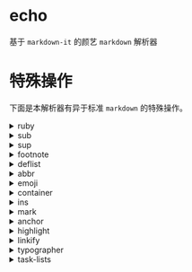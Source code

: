 # echo

基于 `markdown-it` 的颜艺 `markdown` 解析器

# 特殊操作

下面是本解析器有异于标准 `markdown` 的特殊操作。

<details><summary>ruby</summary><br>

markdown:

``` markdown
*马猴烧酒^まほうしょうじょ*

*滑稽^zui qiang*
```

HTML:

``` html
<p><ruby>马猴烧酒<rp></rp><rt>まほうしょうじょ</rt><rp></rp></ruby></p>
<p><ruby>滑稽<rp></rp><rt>zui qiang</rt><rp></rp></ruby></p>
```

范例:

<p><ruby>马猴烧酒<rp></rp><rt>まほうしょうじょ</rt><rp></rp></ruby></p>
<p><ruby>滑稽<rp></rp><rt>zui qiang</rt><rp></rp></ruby></p>

</details>

<details><summary>sub</summary><br>

markdown:

``` markdown
H~2~0
```

HTML:

``` html
<p>H<sub>2</sub>0</p>
```

范例:
<p>H<sub>2</sub>0</p>

</details>

<details><summary>sup</summary><br>

markdown:

``` markdown
29^th^
```

HTML:

``` html
<p>29<sup>th</sup></p>
```

范例:
<p>29<sup>th</sup></p>

</details>

<details><summary>footnote</summary><br>

markdown:

``` markdown
Here is a footnote reference,[^1] and another.[^longnote]

[^1]: Here is the footnote.

[^longnote]: Here's one with multiple blocks.

    Subsequent paragraphs are indented to show that they
belong to the previous footnote.
```

HTML:

``` html
<p>Here is a footnote reference,<sup class="footnote-ref"><a href="#fn1" id="fnref1">[1]</a></sup> and another.<sup class="footnote-ref"><a href="#fn2" id="fnref2">[2]</a></sup></p>
<hr class="footnotes-sep">
<section class="footnotes">
<ol class="footnotes-list">
<li id="fn1" class="footnote-item"><p>Here is the footnote. <a href="#fnref1" class="footnote-backref">↩︎</a></p>
</li>
<li id="fn2" class="footnote-item"><p>Here’s one with multiple blocks.</p>
<p>Subsequent paragraphs are indented to show that they
belong to the previous footnote. <a href="#fnref2" class="footnote-backref">↩︎</a></p>
</li>
</ol>
</section>
```

范例:

<p>Here is a footnote reference,<sup class="footnote-ref"><a href="#fn1" id="fnref1">[1]</a></sup> and another.<sup class="footnote-ref"><a href="#fn2" id="fnref2">[2]</a></sup></p>
<hr class="footnotes-sep">
<section class="footnotes">
<ol class="footnotes-list">
<li id="fn1" class="footnote-item"><p>Here is the footnote. <a href="#fnref1" class="footnote-backref">↩︎</a></p>
</li>
<li id="fn2" class="footnote-item"><p>Here’s one with multiple blocks.</p>
<p>Subsequent paragraphs are indented to show that they
belong to the previous footnote. <a href="#fnref2" class="footnote-backref">↩︎</a></p>
</li>
</ol>
</section>

</details>

<details><summary>deflist</summary><br>

markdown:

``` markdown
Term 1

:   Definition 1

Term 2 with *inline markup*

:   Definition 2

        { some code, part of Definition 2 }

    Third paragraph of definition 2.

Term 1
    ~ Definition 1

  Term 2
    ~ Definition 2a
    ~ Definition 2b
```

HTML:

``` html
<dl>
<dt>Term 1</dt>
<dd>
<p>Definition 1</p>
</dd>
<dt>Term 2 with <em>inline markup</em></dt>
<dd>
<p>Definition 2</p>
<pre><code>  { some code, part of Definition 2 }
</code></pre>
<p>Third paragraph of definition 2.</p>
</dd>
<dt>Term 1</dt>
<dd>
<p>Definition 1</p>
</dd>
<dt>Term 2</dt>
<dd>
<p>Definition 2a</p>
</dd>
<dd>
<p>Definition 2b</p>
</dd>
</dl>
```

范例:

<dl>
<dt>Term 1</dt>
<dd>
<p>Definition 1</p>
</dd>
<dt>Term 2 with <em>inline markup</em></dt>
<dd>
<p>Definition 2</p>
<pre><code>  { some code, part of Definition 2 }
</code></pre>
<p>Third paragraph of definition 2.</p>
</dd>
<dt>Term 1</dt>
<dd>
<p>Definition 1</p>
</dd>
<dt>Term 2</dt>
<dd>
<p>Definition 2a</p>
</dd>
<dd>
<p>Definition 2b</p>
</dd>
</dl>

</details>

<details><summary>abbr</summary><br>

markdown:

``` markdown
*[HTML]: Hyper Text Markup Language
*[W3C]:  World Wide Web Consortium
The HTML specification
is maintained by the W3C.
```

HTML:

``` html
<p>The <abbr title="Hyper Text Markup Language">HTML</abbr> specification
is maintained by the <abbr title="World Wide Web Consortium">W3C</abbr>.</p>
```

范例:

<p>The <abbr title="Hyper Text Markup Language">HTML</abbr> specification
is maintained by the <abbr title="World Wide Web Consortium">W3C</abbr>.</p>

</details>

<details><summary>emoji</summary><br>

markdown:

``` markdown
:) :(
```

HTML:

``` html
<p><img class="emoji" draggable="false" alt="😃" src="https://twemoji.maxcdn.com/2/72x72/1f603.png"/> <img class="emoji" draggable="false" alt="😦" src="https://twemoji.maxcdn.com/2/72x72/1f626.png"/></p>
```

范例:

<p><img class="emoji" draggable="false" alt="😃" src="https://twemoji.maxcdn.com/2/72x72/1f603.png"/> <img class="emoji" draggable="false" alt="😦" src="https://twemoji.maxcdn.com/2/72x72/1f626.png"/></p>

</details>

<details><summary>container</summary><br>

markdown:

``` markdown
::: warning
*here be dragons*
:::
```

HTML:

``` html
<div class="warning">
<em>here be dragons</em>
</div>
```

范例:

<div class="warning">
<em>here be dragons</em>
</div>

</details>

<details><summary>ins</summary><br>

markdown:

``` markdown
++inserted++
```

HTML:

``` html
<p><ins>inserted</ins></p>
```

范例:

<p><ins>inserted</ins></p>

</details>

<details><summary>mark</summary><br>

markdown:

``` markdown
==marked==
```

HTML:

``` html
<p><mark>marked</mark></p>
```

范例:

<p><mark>marked</mark></p>

</details>

<details><summary>anchor</summary><br>

markdown:

``` markdown
# 123
```

HTML:

``` html
<h1 id="123">123 <a class="header-anchor" href="#123" aria-hidden="true">¶</a></h1>
```

范例:

<h1 id="123">123 <a class="header-anchor" href="#123" aria-hidden="true">¶</a></h1>

</details>

<details><summary>highlight</summary><br>

详情见 [highlight.js](https://highlightjs.org/)

</details>

<details><summary>linkify</summary><br>

markdown:

``` markdown
https://github.com/EYHN/echo
```

HTML:

``` html
<p><a href="https://github.com/EYHN/echo">https://github.com/EYHN/echo</a></p>
```

范例:

<p><a href="https://github.com/EYHN/echo">https://github.com/EYHN/echo</a></p>

</details>

<details><summary>typographer</summary><br>

markdown:

``` markdown
(c) (C) (r) (R) (tm) (TM) (p) (P) +-
```

HTML:

``` html
<p>© © ® ® ™ ™ § § ±</p>
```

范例:

<p>© © ® ® ™ ™ § § ±</p>

</details>

<details><summary>task-lists</summary><br>

markdown:

``` markdown
- [ ] Mercury
- [x] Venus
- [x] Earth (Orbit/Moon)
- [x] Mars
- [ ] Jupiter
- [ ] Saturn
- [ ] Uranus
- [ ] Neptune
- [ ] Comet Haley
```

HTML:

``` html
<ul class="contains-task-list">
<li class="task-list-item"><input class="task-list-item-checkbox" disabled="" type="checkbox"> Mercury</li>
<li class="task-list-item"><input class="task-list-item-checkbox" checked="" disabled="" type="checkbox"> Venus</li>
<li class="task-list-item"><input class="task-list-item-checkbox" checked="" disabled="" type="checkbox"> Earth (Orbit/Moon)</li>
<li class="task-list-item"><input class="task-list-item-checkbox" checked="" disabled="" type="checkbox"> Mars</li>
<li class="task-list-item"><input class="task-list-item-checkbox" disabled="" type="checkbox"> Jupiter</li>
<li class="task-list-item"><input class="task-list-item-checkbox" disabled="" type="checkbox"> Saturn</li>
<li class="task-list-item"><input class="task-list-item-checkbox" disabled="" type="checkbox"> Uranus</li>
<li class="task-list-item"><input class="task-list-item-checkbox" disabled="" type="checkbox"> Neptune</li>
<li class="task-list-item"><input class="task-list-item-checkbox" disabled="" type="checkbox"> Comet Haley</li>
</ul>
```

范例:

<ul class="contains-task-list">
<li class="task-list-item"><input class="task-list-item-checkbox" disabled="" type="checkbox"> Mercury</li>
<li class="task-list-item"><input class="task-list-item-checkbox" checked="" disabled="" type="checkbox"> Venus</li>
<li class="task-list-item"><input class="task-list-item-checkbox" checked="" disabled="" type="checkbox"> Earth (Orbit/Moon)</li>
<li class="task-list-item"><input class="task-list-item-checkbox" checked="" disabled="" type="checkbox"> Mars</li>
<li class="task-list-item"><input class="task-list-item-checkbox" disabled="" type="checkbox"> Jupiter</li>
<li class="task-list-item"><input class="task-list-item-checkbox" disabled="" type="checkbox"> Saturn</li>
<li class="task-list-item"><input class="task-list-item-checkbox" disabled="" type="checkbox"> Uranus</li>
<li class="task-list-item"><input class="task-list-item-checkbox" disabled="" type="checkbox"> Neptune</li>
<li class="task-list-item"><input class="task-list-item-checkbox" disabled="" type="checkbox"> Comet Haley</li>
</ul>

</details>
